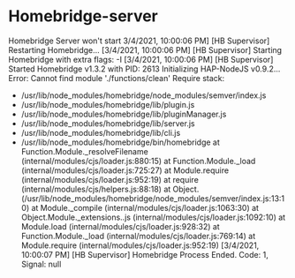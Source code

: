 # Homebridge-server
Homebridge Server won't start
3/4/2021, 10:00:06 PM] [HB Supervisor] Restarting Homebridge...
[3/4/2021, 10:00:06 PM] [HB Supervisor] Starting Homebridge with extra flags: -I
[3/4/2021, 10:00:06 PM] [HB Supervisor] Started Homebridge v1.3.2 with PID: 2613
Initializing HAP-NodeJS v0.9.2...
Error: Cannot find module './functions/clean'
Require stack:
- /usr/lib/node_modules/homebridge/node_modules/semver/index.js
- /usr/lib/node_modules/homebridge/lib/plugin.js
- /usr/lib/node_modules/homebridge/lib/pluginManager.js
- /usr/lib/node_modules/homebridge/lib/server.js
- /usr/lib/node_modules/homebridge/lib/cli.js
- /usr/lib/node_modules/homebridge/bin/homebridge
    at Function.Module._resolveFilename (internal/modules/cjs/loader.js:880:15)
    at Function.Module._load (internal/modules/cjs/loader.js:725:27)
    at Module.require (internal/modules/cjs/loader.js:952:19)
    at require (internal/modules/cjs/helpers.js:88:18)
    at Object.<anonymous> (/usr/lib/node_modules/homebridge/node_modules/semver/index.js:13:10)
    at Module._compile (internal/modules/cjs/loader.js:1063:30)
    at Object.Module._extensions..js (internal/modules/cjs/loader.js:1092:10)
    at Module.load (internal/modules/cjs/loader.js:928:32)
    at Function.Module._load (internal/modules/cjs/loader.js:769:14)
    at Module.require (internal/modules/cjs/loader.js:952:19)
[3/4/2021, 10:00:07 PM] [HB Supervisor] Homebridge Process Ended. Code: 1, Signal: null
